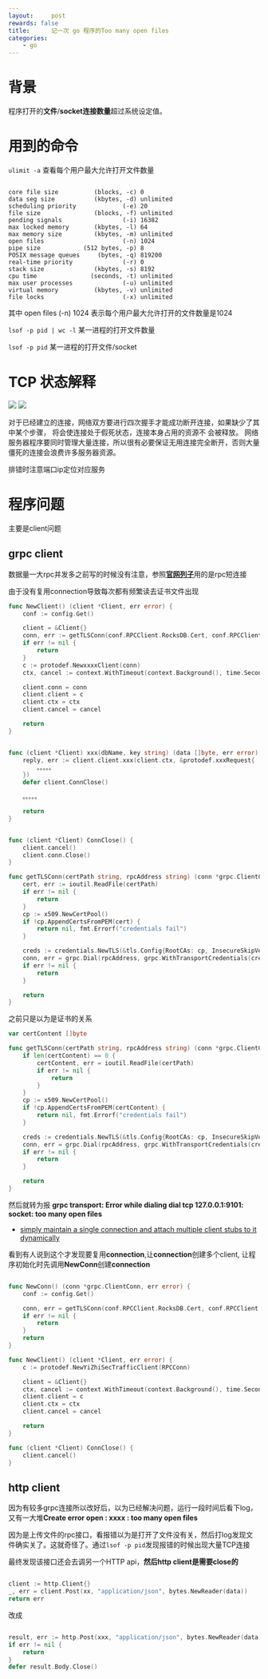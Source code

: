 ```yaml
---
layout:     post
rewards: false
title:      记一次 go 程序的Too many open files
categories:
    - go
---
```


# 背景

程序打开的**文件**/**socket连接数量**超过系统设定值。


# 用到的命令  

`ulimit -a` 查看每个用户最大允许打开文件数量

```

core file size          (blocks, -c) 0
data seg size           (kbytes, -d) unlimited
scheduling priority             (-e) 20
file size               (blocks, -f) unlimited
pending signals                 (-i) 16382
max locked memory       (kbytes, -l) 64
max memory size         (kbytes, -m) unlimited
open files                      (-n) 1024
pipe size            (512 bytes, -p) 8
POSIX message queues     (bytes, -q) 819200
real-time priority              (-r) 0
stack size              (kbytes, -s) 8192
cpu time               (seconds, -t) unlimited
max user processes              (-u) unlimited
virtual memory          (kbytes, -v) unlimited
file locks                      (-x) unlimited
```

其中 open files (-n) 1024 表示每个用户最大允许打开的文件数量是1024




`lsof -p pid | wc -l` 某一进程的打开文件数量



`lsof -p pid` 某一进程的打开文件/socket


# TCP 状态解释

![](https://cdn.jsdelivr.net/gh/631068264/img/202212301035730.jpg)
![](https://cdn.jsdelivr.net/gh/631068264/img/202212301035731.jpg)

对于已经建立的连接，网络双方要进行四次握手才能成功断开连接，如果缺少了其中某个步骤，
将会使连接处于假死状态，连接本身占用的资源不 会被释放。
网络服务器程序要同时管理大量连接，所以很有必要保证无用连接完全断开，否则大量僵死的连接会浪费许多服务器资源。

排错时注意端口ip定位对应服务


# 程序问题

主要是client问题

## grpc client

数据量一大rpc并发多之前写的时候没有注意，参照[**官网列子**](https://github.com/grpc/grpc-go/blob/master/examples/helloworld/greeter_client/main.go)用的是rpc短连接

由于没有复用connection导致每次都有频繁读去证书文件出现

```go
func NewClient() (client *Client, err error) {
	conf := config.Get()

	client = &Client{}
	conn, err := getTLSConn(conf.RPCClient.RocksDB.Cert, conf.RPCClient.RocksDB.Address)
	if err != nil {
		return
	}
	c := protodef.NewxxxxClient(conn)
	ctx, cancel := context.WithTimeout(context.Background(), time.Second*5)

	client.conn = conn
	client.client = c
	client.ctx = ctx
	client.cancel = cancel

	return
}


func (client *Client) xxx(dbName, key string) (data []byte, err error) {
	reply, err := client.client.xxx(client.ctx, &protodef.xxxRequest{
	    。。。。。
	})
	defer client.ConnClose()

    。。。。。

	return
}


func (client *Client) ConnClose() {
	client.cancel()
	client.conn.Close()
}

func getTLSConn(certPath string, rpcAddress string) (conn *grpc.ClientConn, err error) {
	cert, err := ioutil.ReadFile(certPath)
	if err != nil {
		return
	}
	cp := x509.NewCertPool()
	if !cp.AppendCertsFromPEM(cert) {
		return nil, fmt.Errorf("credentials fail")
	}

	creds := credentials.NewTLS(&tls.Config{RootCAs: cp, InsecureSkipVerify: true})
	conn, err = grpc.Dial(rpcAddress, grpc.WithTransportCredentials(creds))
	if err != nil {
		return
	}

	return
}
```

之前只是以为是证书的关系

```go
var certContent []byte

func getTLSConn(certPath string, rpcAddress string) (conn *grpc.ClientConn, err error) {
	if len(certContent) == 0 {
		certContent, err = ioutil.ReadFile(certPath)
		if err != nil {
			return
		}
	}
	cp := x509.NewCertPool()
	if !cp.AppendCertsFromPEM(certContent) {
		return nil, fmt.Errorf("credentials fail")
	}

	creds := credentials.NewTLS(&tls.Config{RootCAs: cp, InsecureSkipVerify: true})
	conn, err = grpc.Dial(rpcAddress, grpc.WithTransportCredentials(creds))
	if err != nil {
		return
	}

	return
}
```

然后就转为报 **grpc transport: Error while dialing dial tcp 127.0.0.1:9101: socket: too many open files**

- [simply maintain a single connection and attach multiple client stubs to it dynamically](https://github.com/grpc/grpc-go/issues/682)

看到有人说到这个才发现要复用**connection**,让**connection**创建多个client, 让程序初始化时先调用**NewConn**创建**connection**

```go

func NewConn() (conn *grpc.ClientConn, err error) {
	conf := config.Get()

	conn, err = getTLSConn(conf.RPCClient.RocksDB.Cert, conf.RPCClient.RocksDB.Address)
	if err != nil {
		return
	}
	return
}

func NewClient() (client *Client, err error) {
	c := protodef.NewYiZhiSecTrafficClient(RPCConn)

	client = &Client{}
	ctx, cancel := context.WithTimeout(context.Background(), time.Second*5)
	client.client = c
	client.ctx = ctx
	client.cancel = cancel

	return
}

func (client *Client) ConnClose() {
	client.cancel()
}

```

## http client

因为有较多grpc连接所以改好后，以为已经解决问题，运行一段时间后看下log，又有一大堆**Create error open : xxxx : too many open files**


因为是上传文件的rpc接口，看报错以为是打开了文件没有关，然后打log发现文件确实关了。这就奇怪了。通过`lsof -p pid`发现报错的时候出现大量TCP连接


最终发现该接口还会去调另一个HTTP api，**然后http client是需要close的**

```go

client := http.Client{}
_, err = client.Post(xx, "application/json", bytes.NewReader(data))
return err
```

改成

```go

result, err := http.Post(xxx, "application/json", bytes.NewReader(data))
if err != nil {
    return
}
defer result.Body.Close()


```